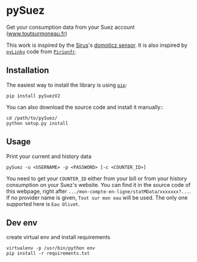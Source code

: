 
pySuez
=======
Get your consumption data from your Suez account (www.toutsurmoneau.fr) 

This work is inspired by the [Sirus](https://github.com/Sirus10)'s [domoticz sensor](https://github.com/Sirus10/domoticz).
It is also inspired by [`pyLinky`](https://github.com/pirionfr/pyLinky) code from [`Pirionfr`](https://github.com/pirionfr).

Installation
------------

The easiest way to install the library is using [`pip`](https://pip.pypa.io/en/stable/):

    pip install pySuezV2

You can also download the source code and install it manually::

    cd /path/to/pySuez/
    python setup.py install

Usage
-----
Print your current and history data

    pySuez -u <USERNAME> -p <PASSWORD> [-c <COUNTER_ID>]

You need to get your `COUNTER_ID` either from your bill or from your history consumption on your Suez's website. You can find it in the source code of this webpage, right after `.../mon-compte-en-ligne/statMData/xxxxxxx?...`.
If no provider name is given, `Tout sur mon eau` will be used. The only one supported here is `Eau Olivet`.

Dev env
-------
create virtual env and install requirements

    virtualenv -p /usr/bin/python env
    pip install -r requirements.txt
